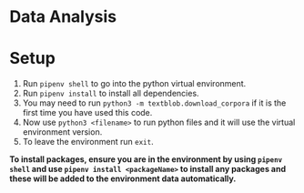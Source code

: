 # Data Analysis

# Setup

1. Run `pipenv shell` to go into the python virtual environment.
2. Run `pipenv install` to install all dependencies.
3. You may need to run `python3 -m textblob.download_corpora` if it is the first time you have used this code.
4. Now use `python3 <filename>` to run python files and it will use the virtual environment version.
5. To leave the environment run `exit`.

**To install packages, ensure you are in the environment by using `pipenv shell` and use `pipenv install <packageName>` to install any packages and these will be added to the environment data automatically.**

<!-- For RAKE
pip install rake-nltk

(If you would rather use github)
git clone https://github.com/csurfer/rake-nltk.git
python rake-nltk/setup.py install

(If you get stopwords error)
python -c "import nltk; nltk.download('stopwords')"


For TextBlob
pip install -U textblob
python -m textblob.download_corpora

(If you would rather use github)
git clone https://github.com/sloria/TextBlob.git -->